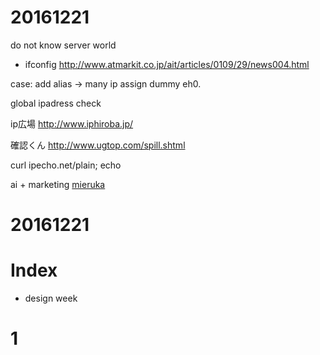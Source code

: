 # 20161221

do not know server world 

- ifconfig
http://www.atmarkit.co.jp/ait/articles/0109/29/news004.html

case: add alias -> many ip assign dummy eh0.




global ipadress check

ip広場
http://www.iphiroba.jp/

確認くん
http://www.ugtop.com/spill.shtml

curl ipecho.net/plain; echo



ai + marketing
[mieruka](https://mieru-ca.com/)

# 20161221

# Index

- design week

# 1


